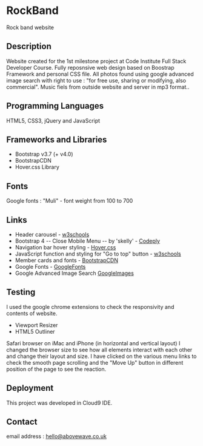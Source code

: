 # RockBand
Rock band website

## Description
Website created for the 1st milestone project at Code Institute Full Stack Developer Course. Fully reposnsive web design based on Boostrap Framework and personal CSS file. All photos found using google advanced image search with right to use : "for free use, sharing or modifying, also commercial". Music fiels from outside website and server in mp3 format..

## Programming Languages
HTML5, CSS3, jQuery and JavaScript

## Frameworks and Libraries
 - Bootstrap v3.7 (+ v4.0)
 - BootstrapCDN
 - Hover.css Library

## Fonts
Google fonts : "Muli" - font weight from 100 to 700

## Links
 * Header carousel - [w3schools](https://www.w3schools.com/bootstrap/bootstrap_ref_js_carousel.asp)
 * Bootstrap 4 -- Close Mobile Menu -- by 'skelly' -  [Codeply](https://www.codeply.com/go/XtiWqN3lGn ) 
 * Navigation bar hover styling - [Hover.css](http://ianlunn.github.io/Hover/)
 * JavaScript function and styling for "Go to top" button - [w3schools](https://www.w3schools.com/howto/howto_js_scroll_to_top.asp)
 * Member cards and fonts - [BootstrapCDN](https://stackpath.bootstrapcdn.com/bootstrap/4.1.3/css/bootstrap.min.css)
 * Google Fonts - [GoogleFonts](https://fonts.google.com/)
 * Google Advanced Image Search [GoogleImages](https://www.google.com/advanced_image_search)

## Testing
I used the google chrome extensions to check the responsivity and contents of website.
 - Viewport Resizer 
 - HTML5 Outliner

Safari browser on iMac and iPhone (in horizontal and vertical layout)
I changed the browser size to see how all elements interact with each other and change their layout and size. I have clicked on the various menu links to check the smooth page scrolling and the "Move Up" button in different position of the page to see the reaction.

## Deployment
This project was developed in Cloud9 IDE.

## Contact
email address : hello@abovewave.co.uk